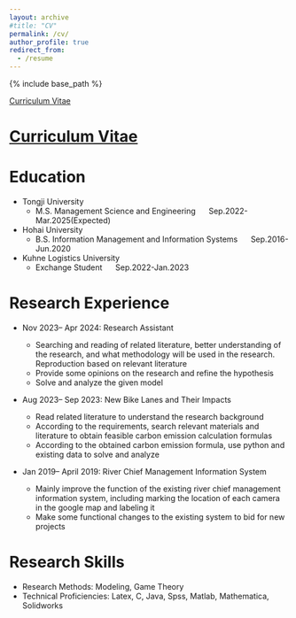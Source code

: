 ```yaml
---
layout: archive
#title: "CV"
permalink: /cv/
author_profile: true
redirect_from:
  - /resume
---
```


{% include base_path %}

[Curriculum Vitae](https://www.dropbox.com/scl/fi/lg5vs8n82mcinu0eojtc6/ZHI-CHEN_CV-2024.pdf?rlkey=0tkfqp7p9yv3g8u4a79jowjq8&st=06hj24rx&dl=0)
<a href="[link](https://www.dropbox.com/scl/fi/lg5vs8n82mcinu0eojtc6/ZHI-CHEN_CV-2024.pdf?rlkey=0tkfqp7p9yv3g8u4a79jowjq8&st=06hj24rx&dl=0)"> <h1>Curriculum Vitae</h1> </a>


Education
======
* Tongji University 
  * M.S. Management Science and Engineering &nbsp;&nbsp;&nbsp;&nbsp; Sep.2022-Mar.2025(Expected)
* Hohai University
  * B.S. Information Management and Information Systems &nbsp;&nbsp;&nbsp;&nbsp; Sep.2016-Jun.2020
* Kuhne Logistics University
  * Exchange Student &nbsp;&nbsp;&nbsp;&nbsp; Sep.2022-Jan.2023

Research Experience
======
* Nov 2023– Apr 2024: Research Assistant
  * Searching and reading of related literature, better understanding of the research, and what methodology will be used in the research. Reproduction based on relevant literature
  * Provide some opinions on the research and refine the hypothesis
  * Solve and analyze the given model

* Aug 2023– Sep 2023:   New Bike Lanes and Their Impacts
  * Read related literature to understand the research background
  * According to the requirements, search relevant materials and literature to obtain feasible carbon emission calculation formulas
  * According to the obtained carbon emission formula, use python and existing data to solve and analyze

* Jan 2019– April 2019:  River Chief Management Information System
  * Mainly improve the function of the existing river chief management information system, including marking the location of each camera in the google map and labeling it
  * Make some functional changes to the existing system to bid for new projects
  
Research Skills
======
* Research Methods: Modeling, Game Theory
* Technical Proficiencies: Latex, C, Java, Spss, Matlab, Mathematica, Solidworks


